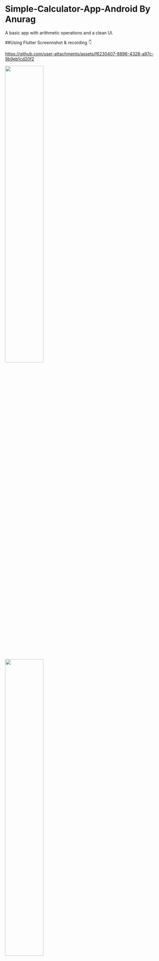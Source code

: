 # Simple-Calculator-App-Android By Anurag
A basic app with arithmetic operations and a clean UI.

##Using Flutter Screennshot & recording 👇

https://github.com/user-attachments/assets/f6230407-8896-4328-a97c-9b9eb1cd20f2

<img src="https://github.com/user-attachments/assets/29c40670-190e-4a15-a820-124b00ec17d6" width=50% height=50%>

<img src="https://github.com/user-attachments/assets/5e69842c-b6d1-49d5-9afa-057405c0863d" width=50% height=50%>

<img src="https://github.com/user-attachments/assets/4f379fd4-ac46-44e8-bca6-90b8a257e7fa" width=50% height=50%>


https://github.com/user-attachments/assets/f6230407-8896-4328-a97c-9b9eb1cd20f2

